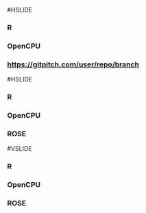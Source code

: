 #HSLIDE

### R
### OpenCPU
### https://gitpitch.com/user/repo/branch

#HSLIDE

### R
### OpenCPU
### ROSE

#VSLIDE

### R
### OpenCPU
### ROSE